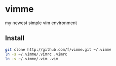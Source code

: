 vimme
=====

my newest simple vim environment

## Install

```bash
git clone http://github.com/f/vimme.git ~/.vimme
ln -s ~/.vimme/.vimrc .vimrc
ln -s ~/.vimme/.vim .vim
```

